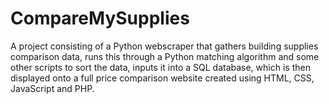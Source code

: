 # CompareMySupplies
A project consisting of a Python webscraper that gathers building supplies comparison data, runs this through a Python matching algorithm and some other scripts to sort the data, inputs it into a SQL database, which is then displayed onto a full price comparison website created using HTML, CSS, JavaScript and PHP.
